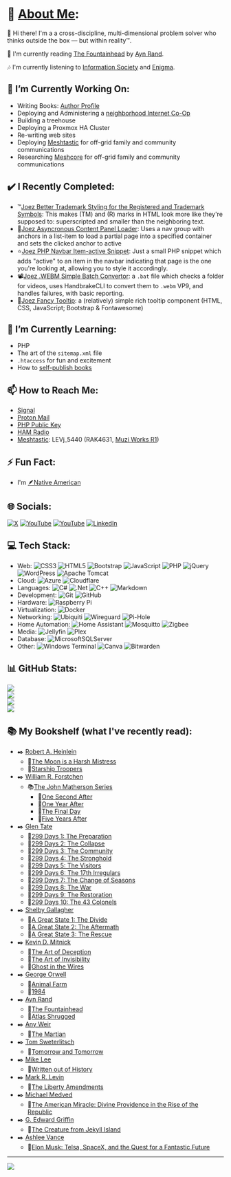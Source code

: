 # 💫 [About Me](https://JoeLevi.com):
 👋 Hi there! I'm a a cross-discipline, multi-dimensional problem solver who thinks outside the box — but within reality™.

 📖 I'm currently reading [The Fountainhead](https://amzn.to/46tmQYf) by [Ayn Rand](https://amzn.to/3HYVssE).

 🎶 I'm currently listening to [Information Society](https://amzn.to/42d7ENC) and [Enigma](https://amzn.to/4pDeeXD).
 
## 🔭 I’m Currently Working On:
  - Writing Books: [Author Profile](https://amzn.to/41l353a)
  - Deploying and Administering a [neighborhood Internet Co-Op](https://CraveBroadband.com)
  - Building a treehouse
  - Deploying a Proxmox HA Cluster
  - Re-writing web sites
  - Deploying [Meshtastic](https://meshtastic.org/) for off-grid family and community communications
  - Researching [Meshcore](https://meshcore.co.uk/) for off-grid family and community communications

## ✔️ I Recently Completed:
  - ™️[Joez Better Trademark Styling for the Registered and Trademark Symbols](https://github.com/joelevi/better-trademark-styling): This makes (TM) and (R) marks in HTML look more like they're supposed to: superscripted and smaller than the neighboring text.
  - 🔗[Joez Asyncronous Content Panel Loader](): Uses a nav group with anchors in a list-item to load a partial page into a specified container and sets the clicked anchor to active
  - ⭐[Joez PHP Navbar Item-active Snippet](): Just a small PHP snippet which adds "active" to an item in the navbar indicating that page is the one you're looking at, allowing you to style it accordingly.
  - 📽️[Joez .WEBM Simple Batch Convertor](https://github.com/joelevi/webm-simple-batch-convertor/): a `.bat` file which checks a folder for videos, uses HandbrakeCLI to convert them to `.webm` VP9, and handles failures, with basic reporting.
  - 💬[Joez Fancy Tooltip](https://github.com/joelevi/fancy-tooltip): a (relatively) simple rich tooltip component (HTML, CSS, JavaScript; Bootstrap & Fontawesome)
  
## 🌱 I’m Currently Learning:
  - PHP
  - The art of the `sitemap.xml` file
  - `.htaccess` for fun and excitement
  - How to [self-publish books](https://amzn.to/41l353a)
  
## 📫 How to Reach Me:
  - [Signal](https://signal.me/#eu/kez2d3EnvXoe-gjPhHb-k60FX4wUPr8ib7FzcJlDBEMWAqf4C7NGHIFJYrARuQKG)
  - [Proton Mail](mailto:Joe@JoeLevi.com)
  - [PHP Public Key](https://raw.githubusercontent.com/joelevi/joelevi/refs/heads/main/Joe%20Levi's%20public%20key.asc)
  - [HAM Radio](https://www.qrz.com/db/KF7NWA)
  - [Meshtastic](https://meshtastic.org/): LEVj_5440 (RAK4631, [Muzi Works R1](https://muzi.works/products/r1-with-external-antenna?variant=43857272799289))

## ⚡ Fun Fact:
  - I'm [🪶Native American](https://RepublicanNatives.com)

## 🌐 Socials:
[![X](https://img.shields.io/badge/X-black.svg?logo=X&logoColor=white)](https://x.com/joelevi) [![YouTube](https://img.shields.io/badge/YouTube-%23FF0000.svg?logo=YouTube&logoColor=white)](https://youtube.com/@joelevi) [![YouTube](https://img.shields.io/badge/YouTube-%23FF0000.svg?logo=YouTube&logoColor=white)](https://youtube.com/@joelevidotcom) [![LinkedIn](https://img.shields.io/badge/LinkedIn-%230077B5.svg?logo=linkedin&logoColor=white)](https://linkedin.com/in/joelevi)

## 💻 Tech Stack:
  - Web: ![CSS3](https://img.shields.io/badge/css3-%231572B6.svg?style=plastic&logo=css3&logoColor=white) ![HTML5](https://img.shields.io/badge/html5-%23E34F26.svg?style=plastic&logo=html5&logoColor=white) ![Bootstrap](https://img.shields.io/badge/bootstrap-%238511FA.svg?style=plastic&logo=bootstrap&logoColor=white) ![JavaScript](https://img.shields.io/badge/javascript-%23323330.svg?style=plastic&logo=javascript&logoColor=%23F7DF1E) ![PHP](https://img.shields.io/badge/php-%23777BB4.svg?style=plastic&logo=php&logoColor=white) ![jQuery](https://img.shields.io/badge/jquery-%230769AD.svg?style=plastic&logo=jquery&logoColor=white) ![WordPress](https://img.shields.io/badge/WordPress-%23117AC9.svg?style=plastic&logo=WordPress&logoColor=white) ![Apache Tomcat](https://img.shields.io/badge/apache%20tomcat-%23F8DC75.svg?style=plastic&logo=apache-tomcat&logoColor=black)
  - Cloud: ![Azure](https://img.shields.io/badge/azure-%230072C6.svg?style=plastic&logo=microsoftazure&logoColor=white) ![Cloudflare](https://img.shields.io/badge/Cloudflare-F38020?style=plastic&logo=Cloudflare&logoColor=white)
  - Languages: ![C#](https://img.shields.io/badge/c%23-%23239120.svg?style=plastic&logo=csharp&logoColor=white) ![.Net](https://img.shields.io/badge/.NET-5C2D91?style=plastic&logo=.net&logoColor=white) ![C++](https://img.shields.io/badge/c++-%2300599C.svg?style=plastic&logo=c%2B%2B&logoColor=white) ![Markdown](https://img.shields.io/badge/markdown-%23000000.svg?style=plastic&logo=markdown&logoColor=white)
  - Development: ![Git](https://img.shields.io/badge/git-%23F05033.svg?style=plastic&logo=git&logoColor=white) ![GitHub](https://img.shields.io/badge/github-%23121011.svg?style=plastic&logo=github&logoColor=white) 
  - Hardware: ![Raspberry Pi](https://img.shields.io/badge/-Raspberry_Pi-C51A4A?style=plastic&logo=Raspberry-Pi)
  - Virtualization: ![Docker](https://img.shields.io/badge/docker-%230db7ed.svg?style=plastic&logo=docker&logoColor=white)
  - Networking: ![Ubiquiti](https://img.shields.io/badge/ubiquiti-%230559C9.svg?style=plastic&logo=ubiquiti&logoColor=white) ![Wireguard](https://img.shields.io/badge/wireguard-%2388171A.svg?style=plastic&logo=wireguard&logoColor=white) ![Pi-Hole](https://img.shields.io/badge/pihole-%2396060C.svg?style=plastic&logo=pi-hole&logoColor=white)
  - Home Automation: ![Home Assistant](https://img.shields.io/badge/home%20assistant-%2341BDF5.svg?style=plastic&logo=home-assistant&logoColor=white) ![Mosquitto](https://img.shields.io/badge/mosquitto-%233C5280.svg?style=plastic&logo=eclipsemosquitto&logoColor=white) ![Zigbee](https://img.shields.io/badge/zigbee-%23EB0443.svg?style=plastic&logo=zigbee&logoColor=white)
  - Media: ![Jellyfin](https://img.shields.io/badge/jellyfin-%23000B25.svg?style=plastic&logo=Jellyfin&logoColor=00A4DC) ![Plex](https://img.shields.io/badge/plex-%23E5A00D.svg?style=plastic&logo=plex&logoColor=white)
  - Database: ![MicrosoftSQLServer](https://img.shields.io/badge/Microsoft%20SQL%20Server-CC2927?style=plastic&logo=microsoft%20sql%20server&logoColor=white)
  - Other: ![Windows Terminal](https://img.shields.io/badge/Windows%20Terminal-%234D4D4D.svg?style=plastic&logo=windows-terminal&logoColor=white) ![Canva](https://img.shields.io/badge/Canva-%2300C4CC.svg?style=plastic&logo=Canva&logoColor=white) ![Bitwarden](https://img.shields.io/badge/bitwarden-%23175DDC.svg?style=plastic&logo=bitwarden&logoColor=white) 

## 📊 GitHub Stats:
![](https://github-profile-trophy.vercel.app/?username=joelevi&theme=synthwave&no-frame=false&no-bg=true&margin-w=4)<br />
![](https://github-contributor-stats.vercel.app/api?username=joelevi&limit=5&theme=dark&combine_all_yearly_contributions=true)<br />
![](https://github-readme-stats.vercel.app/api?username=joelevi&theme=dark&hide_border=false&include_all_commits=true&count_private=true)<br />
![](https://github-readme-stats.vercel.app/api/top-langs/?username=joelevi&theme=dark&hide_border=false&include_all_commits=true&count_private=true&layout=compact)

## 📚 My Bookshelf (what I've recently read):
  - ✒️ [Robert A. Heinlein](https://amzn.to/47E9bje)
    - 📘[The Moon is a Harsh Mistress](https://amzn.to/46cDevO)
    - 📘[Starship Troopers](https://amzn.to/45Y8qAe)
  - ✒️ [William R. Forstchen](https://amzn.to/3VojnVw)
    - 📚[The John Matherson Series](https://amzn.to/4mLKXrR)
      - 📘[One Second After](https://amzn.to/452kakO)
      - 📘[One Year After](https://amzn.to/3I4Xg3r)
      - 📘[The Final Day](https://amzn.to/3JP8BFk)
      - 📘[Five Years After](https://amzn.to/3V9EiMa)
  - ✒️ [Glen Tate](https://amzn.to/3UPLX1W)
    - 📗[299 Days 1: The Preparation](https://amzn.to/4fl1KPE)
    - 📗[299 Days 2: The Collapse](https://amzn.to/41H43qA)
    - 📗[299 Days 3: The Community](https://amzn.to/41L7Xi8)
    - 📗[299 Days 4: The Stronghold](https://amzn.to/4fEkYjj)
    - 📗[299 Days 5: The Visitors](https://amzn.to/3Jm8Kjl)    
    - 📗[299 Days 6: The 17th Irregulars](https://amzn.to/4mG86LO)
    - 📗[299 Days 7: The Change of Seasons](https://amzn.to/4mu5NMu)
    - 📗[299 Days 8: The War](https://amzn.to/3UC6EOK)
    - 📗[299 Days 9: The Restoration](https://amzn.to/4mXArxA)
    - 📗[299 Days 10: The 43 Colonels](https://amzn.to/462x2aV)    
  - ✒️ [Shelby Gallagher](https://amzn.to/47WobZE)
    - 📗[A Great State 1: The Divide](https://amzn.to/45FIgAO)
    - 📗[A Great State 2: The Aftermath](https://amzn.to/416D8V6)
    - 📗[A Great State 3: The Rescue](https://amzn.to/4fDqClO)
  - ✒️ [Kevin D. Mitnick](https://amzn.to/45U6KGJ)  
    - 📙[The Art of Deception](https://amzn.to/472TwtA)
    - 📙[The Art of Invisibility](https://amzn.to/3V6oLMR)
    - 📙[Ghost in the Wires](https://amzn.to/3UTnXLv)
  - ✒️ [George Orwell](https://amzn.to/3HC2nrS)
    - 📕[Animal Farm](https://amzn.to/4mk13Zs)
    - 📕[1984](https://amzn.to/3UyB849)    
  - ✒️ [Ayn Rand](https://amzn.to/3HYVssE)
    - 📕[The Fountainhead](https://amzn.to/46tmQYf)
    - 📕[Atlas Shrugged](https://amzn.to/3HFquFP)
  - ✒️ [Any Weir](https://amzn.to/3UTasv8)
    - 📘[The Martian](https://amzn.to/4lR1I3Q)
  - ✒️ [Tom Sweterlitsch](https://amzn.to/4p2GrHg)
    - 📘[Tomorrow and Tomorrow](https://amzn.to/472oq59)
  - ✒️ [Mike Lee](https://amzn.to/4pi3dLk)
    - 📔[Written out of History](https://amzn.to/4lzWB82)
  - ✒️ [Mark R. Levin](https://amzn.to/42cfBCq)
    - 📔[The Liberty Amendments](https://amzn.to/46XXSC9)
  - ✒️ [Michael Medved](https://amzn.to/3HEePHD)
    - 📔[The American Miracle: Divine Providence in the Rise of the Republic](https://amzn.to/4mugcb2)
  - ✒️ [G. Edward Griffin](https://amzn.to/3JJUd16)
    - 📔[The Creature from Jekyll Island](https://amzn.to/4mMFNvq)   
  - ✒️ [Ashlee Vance](https://amzn.to/4p3Q7B2)
    - 📔[Elon Musk: Telsa, SpaceX, and the Quest for a Fantastic Future](https://amzn.to/418CqGW)    
      
---
[![](https://visitcount.itsvg.in/api?id=joelevi&icon=0&color=0)](https://visitcount.itsvg.in)
